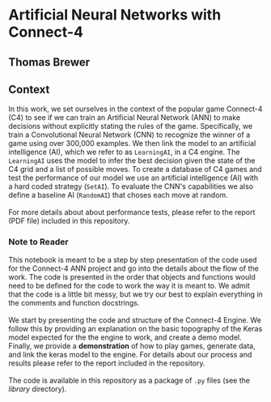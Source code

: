 # Artificial Neural Networks with Connect-4
## Thomas Brewer

## Context

In this work, we set ourselves in the context of the popular game Connect-4 (C4) to see if we can train an Artificial Neural Network (ANN) to make decisions without explicitly stating the rules of the game.  Specifically, we train a Convolutional Neural Network (CNN) to recognize the winner of a game using over 300,000 examples.  We then link the model to an artificial intelligence (AI), which we refer to as `LearningAI`, in a C4 engine.  The `LearningAI` uses the model to infer the best decision given the state of the C4 grid and a list of possible moves.  To create a database of C4 games and test the performance of our model we use an artificial intelligence (AI) with a hard coded strategy (`SetAI`).  To evaluate the CNN's capabilities we also define a baseline AI (`RandomAI`) that choses  each move at random.
<br>
<br>
For more details about about performance tests, please refer to the report (PDF file) included in this repository.


### Note to Reader

This notebook is meant to be a step by step presentation of the code used for the Connect-4 ANN project and go into the details about the flow of the work.  The code is presented in the order that objects and functions would need to be defined for the code to work the way it is meant to.  We admit that the code is a little bit messy, but we try our best to explain everything in the comments and function docstrings.<br>
<br>
We start by presenting the code and structure of the Connect-4 Engine.  We follow this by providing an explanation on the basic topography of the Keras model expected for the the engine to work, and create a demo model.  Finally, we provide a **demonstration** of how to play games, generate data, and link the keras model to the engine.  For details about our process and results please refer to the report included in the repository.<br>
<br>
The code is available in this repository as a package of `.py` files (see the *library* directory).